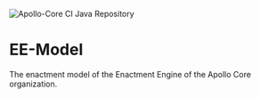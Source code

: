 ![Apollo-Core CI Java Repository](https://github.com/Apollo-Core/EE-Model/workflows/Apollo-Core%20CI%20Java%20Repository/badge.svg)

# EE-Model
The enactment model of the Enactment Engine of the Apollo Core organization.
